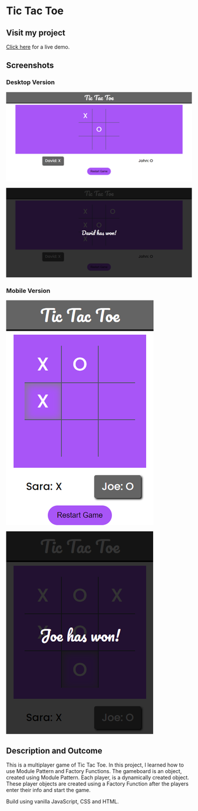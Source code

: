 # Tic Tac Toe

## Visit my project
[Click here](https://saad-hu.github.io/project-tic-tac-toe/) for a live demo.

## Screenshots
### Desktop Version
![image1](/images/tic-tac-toe.png)

![image2](/images/tic-tac-toe-1.png)
### Mobile Version
![image3](/images/tic-tac-toe-mob.png)

![image4](/images/tic-tac-toe-mob-1.png)

## Description and Outcome
This is a multiplayer game of Tic Tac Toe. In this project, I learned how to use Module Pattern and Factory Functions. The gameboard is an object, created using Module Pattern. Each player, is a dynamically created object. These player objects are created using a Factory Function after the players enter their info and start the game.

Build using vanilla JavaScript, CSS and HTML.
